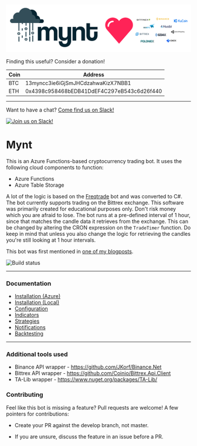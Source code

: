 ![Mynt](https://raw.githubusercontent.com/sthewissen/Mynt/master/img/myntlogo.png)

Finding this useful? Consider a donation!

| Coin | Address |
| ------- | ------ |
| BTC | 13myncc3ie6iGjSmJHCdzahwaKizX7NBB1 |
| ETH | 0x4398c958468bEDB41DdEF4C297eB543c6d26f440 |

---

Want to have a chat? [Come find us on Slack!]

<a href="https://join.slack.com/t/mynt-bot/signup"><img src="https://upload.wikimedia.org/wikipedia/commons/b/b9/Slack_Technologies_Logo.svg" alt="Join us on Slack!" width="100" /></a>

# Mynt
This is an Azure Functions-based cryptocurrency trading bot. It uses the following cloud components to function:

- Azure Functions
- Azure Table Storage

A lot of the logic is based on the [Freqtrade] bot and was converted to C#. The bot currently supports trading on the Bittrex exchange. This software was primarily created for educational purposes only. Don't risk money which you are afraid to lose. The bot runs at a pre-defined interval of 1 hour, since that matches the candle data it retrieves from the exchange. This can be changed by altering the CRON expression on the `TradeTimer` function. Do keep in mind that unless you also change the logic for retrieving the candles you're still looking at 1 hour intervals.

This bot was first mentioned in [one of my blogposts].

![Build status](https://sthewissen.visualstudio.com/_apis/public/build/definitions/c865956c-413b-4c44-b678-45d3026ae0b0/11/badge)

---

### Documentation

* [Installation (Azure)](https://github.com/sthewissen/Mynt/wiki/Installation-(Azure))
* [Installation (Local)](https://github.com/sthewissen/Mynt/wiki/Installation-(Local))
* [Configuration](https://github.com/sthewissen/Mynt/wiki/Configuration)
* [Indicators](https://github.com/sthewissen/Mynt/wiki/Indicators)
* [Strategies](https://github.com/sthewissen/Mynt/wiki/Strategies)
* [Notifications](https://github.com/sthewissen/Mynt/wiki/Notifications)
* [Backtesting](https://github.com/sthewissen/Mynt/wiki/Backtesting)

---

### Additional tools used

- Binance API wrapper - https://github.com/JKorf/Binance.Net
- Bittrex API wrapper - https://github.com/Coinio/Bittrex.Api.Client
- TA-Lib wrapper - https://www.nuget.org/packages/TA-Lib/

### Contributing

Feel like this bot is missing a feature? Pull requests are welcome! A few pointers for contributions:

- Create your PR against the develop branch, not master.
- If you are unsure, discuss the feature in an issue before a PR.

   [Freqtrade]: <https://github.com/gcarq/freqtrade>
   [Come find us on Slack!]: <https://join.slack.com/t/mynt-bot/signup>
   [one of my blogposts]: <https://www.thewissen.io/building-cryptocurrency-trading-bot-using-azure-part-1>
